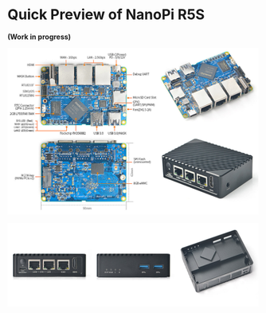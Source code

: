 # Quick Preview of NanoPi R5S

**(Work in progress)**

![](../media/R5S_front_back.jpg)






![](../media/R5S_enclosure.jpg)